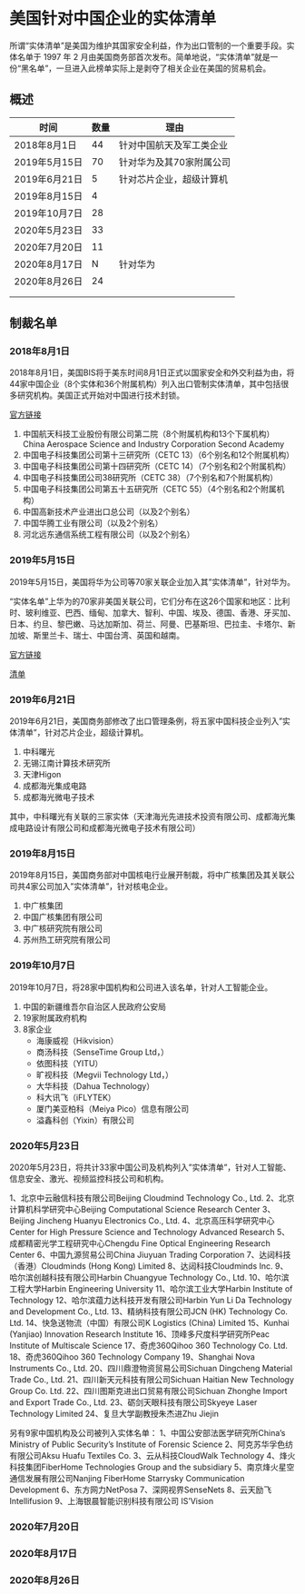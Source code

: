 # 美国针对中国企业的实体清单

所谓“实体清单”是美国为维护其国家安全利益，作为出口管制的一个重要手段。实体名单于 1997 年 2 月由美国商务部首次发布。简单地说，“实体清单”就是一份“黑名单”，一旦进入此榜单实际上是剥夺了相关企业在美国的贸易机会。

## 概述

| 时间  | 数量  | 理由  | 
| ------------ | ------------ | ------------ |
| 2018年8月1日  | 44  | 针对中国航天及军工类企业   |
| 2019年5月15日  | 70  | 针对华为及其70家附属公司  |
| 2019年6月21日  | 5  | 针对芯片企业，超级计算机  |
| 2019年8月15日  | 4  |   |
| 2019年10月7日  | 28  |   |
| 2020年5月23日  | 33  |   |
| 2020年7月20日  | 11  |   |
| 2020年8月17日  | N  | 针对华为  |
| 2020年8月26日  | 24  |   |
|   |   |   |
|   |   |   |

## 制裁名单

### 2018年8月1日
2018年8月1日，美国BIS将于美东时间8月1日正式以国家安全和外交利益为由，将44家中国企业（8个实体和36个附属机构）列入出口管制实体清单，其中包括很多研究机构。美国正式开始对中国进行技术封锁。

[官方链接](https://www.federalregister.gov/documents/2018/08/01/2018-16474/addition-of-certain-entities-and-modification-of-entry-on-the-entity-list)

1. 中国航天科技工业股份有限公司第二院（8个附属机构和13个下属机构）  China Aerospace Science and Industry Corporation Second Academy
2. 中国电子科技集团公司第十三研究所（CETC 13）（6个别名和12个附属机构）
3. 中国电子科技集团公司第十四研究所（CETC 14）（7个别名和2个附属机构）
4. 中国电子科技集团公司38研究所（CETC 38）（7个别名和7个附属机构）
5. 中国电子科技集团公司第五十五研究所（CETC 55）（4个别名和2个附属机构）
6. 中国高新技术产业进出口总公司（以及2个别名）
7. 中国华腾工业有限公司（以及2个别名）
8. 河北远东通信系统工程有限公司（以及2个别名）

### 2019年5月15日

2019年5月15日，美国将华为公司等70家关联企业加入其”实体清单”，针对华为。

“实体名单”上华为的70家非美国关联公司，它们分布在这26个国家和地区：比利时、玻利维亚、巴西、缅甸、加拿大、智利、中国、埃及、德国、香港、牙买加、日本、约旦、黎巴嫩、马达加斯加、荷兰、阿曼、巴基斯坦、巴拉圭、卡塔尔、新加坡、斯里兰卡、瑞士、中国台湾、英国和越南。

[官方链接](https://www.commerce.gov/news/press-releases/2019/05/department-commerce-announces-addition-huawei-technologies-co-ltd)

[清单](https://www.ecfr.gov/cgi-bin/retrieveECFR?gp=1&SID=9ae4a21068f2bd41d4a5aee843b63ef1&ty=HTML&h=L&n=15y2.1.3.4.28&r=PART#ap15.2.744_122.4)

### 2019年6月21日
2019年6月21日，美国商务部修改了出口管理条例，将五家中国科技企业列入”实体清单”，针对芯片企业，超级计算机。

1. 中科曙光
2. 无锡江南计算技术研究所
3. 天津Higon
4. 成都海光集成电路
5. 成都海光微电子技术

其中，中科曙光有关联的三家实体（天津海光先进技术投资有限公司、成都海光集成电路设计有限公司和成都海光微电子技术有限公司）

### 2019年8月15日
2019年8月15日，美国商务部对中国核电行业展开制裁，将中广核集团及其关联公司共4家公司加入”实体清单”，针对核电企业。

1. 中广核集团
2. 中国广核集团有限公司
3. 中广核研究院有限公司
4. 苏州热工研究院有限公司

### 2019年10月7日
2019年10月7日，将28家中国机构和公司进入该名单，针对人工智能企业。
1. 中国的新疆维吾尔自治区人民政府公安局
2. 19家附属政府机构
3. 8家企业
   - 海康威视（Hikvision）
   - 商汤科技（SenseTime Group Ltd，）
   - 依图科技（YITU）
   - 旷视科技（Megvii Technology Ltd，）
   - 大华科技（Dahua Technology）
   - 科大讯飞（iFLYTEK）
   - 厦门美亚柏科（Meiya Pico）信息有限公司
   - 溢鑫科创（Yixin）有限公司

### 2020年5月23日
2020年5月23日，将共计33家中国公司及机构列入”实体清单”，针对人工智能、信息安全、激光、视频监控科技公司和机构。

1、北京中云融信科技有限公司Beijing Cloudmind Technology Co., Ltd.
2、北京计算机科学研究中心Beijing Computational Science Research Center
3、Beijing Jincheng Huanyu Electronics Co., Ltd.
4、北京高压科学研究中心Center for High Pressure Science and Technology Advanced Research
5、成都精密光学工程研究中心Chengdu Fine Optical Engineering Research Center
6、中国九源贸易公司China Jiuyuan Trading Corporation
7、达闼科技（香港）Cloudminds (Hong Kong) Limited
8、达闼科技Cloudminds Inc.
9、哈尔滨创越科技有限公司Harbin Chuangyue Technology Co., Ltd.
10、哈尔滨工程大学Harbin Engineering University
11、哈尔滨工业大学Harbin Institute of Technology
12、哈尔滨蕴力达科技开发有限公司Harbin Yun Li Da Technology and Development Co., Ltd.
13、精纳科技有限公司JCN (HK) Technology Co. Ltd.
14、快急送物流（中国）有限公司K Logistics (China) Limited
15、Kunhai (Yanjiao) Innovation Research Institute
16、顶峰多尺度科学研究所Peac Institute of Multiscale Science
17、奇虎360Qihoo 360 Technology Co. Ltd.
18、奇虎360Qihoo 360 Technology Company
19、Shanghai Nova Instruments Co., Ltd.
20、四川鼎澄物资贸易公司Sichuan Dingcheng Material Trade Co., Ltd.
21、四川新天元科技有限公司Sichuan Haitian New Technology Group Co. Ltd.
22、四川图斯克进出口贸易有限公司Sichuan Zhonghe Import and Export Trade Co., Ltd.
23、砺剑天眼科技有限公司Skyeye Laser Technology Limited
24、复旦大学副教授朱杰进Zhu Jiejin

另有9家中国机构及公司被列入实体名单：
1、中国公安部法医学研究所China’s Ministry of Public Security’s Institute of Forensic Science
2、阿克苏华孚色纺有限公司Aksu Huafu Textiles Co.
3、云从科技CloudWalk Technology
4、烽火科技集团FiberHome Technologies Group and the subsidiary
5、南京烽火星空通信发展有限公司Nanjing FiberHome Starrysky Communication Development
6、东方网力NetPosa
7、深网视界SenseNets
8、云天励飞Intellifusion
9、上海银晨智能识别科技有限公司 IS’Vision

### 2020年7月20日

### 2020年8月17日

### 2020年8月26日



